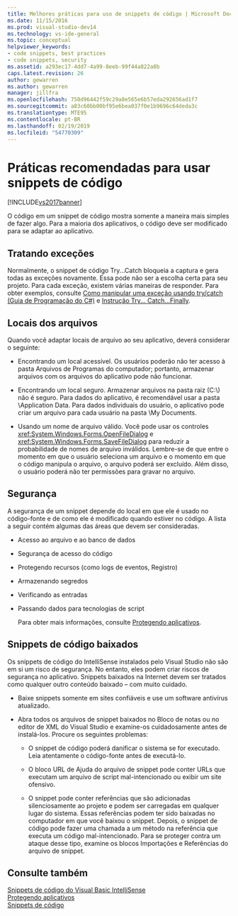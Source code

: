 ```yaml
---
title: Melhores práticas para uso de snippets de código | Microsoft Docs
ms.date: 11/15/2016
ms.prod: visual-studio-dev14
ms.technology: vs-ide-general
ms.topic: conceptual
helpviewer_keywords:
- code snippets, best practices
- code snippets, security
ms.assetid: a293ec17-4dd7-4a99-8eeb-99f44a822a8b
caps.latest.revision: 26
author: gewarren
ms.author: gewarren
manager: jillfra
ms.openlocfilehash: 750d96442f59c29a8e565e6b57eda292656ad1f7
ms.sourcegitcommit: a83c60bb00bf95e6bea037f0e1b9696c64deda3c
ms.translationtype: MTE95
ms.contentlocale: pt-BR
ms.lasthandoff: 02/19/2019
ms.locfileid: "54770309"
---
```

# <a name="best-practices-for-using-code-snippets"></a>Práticas recomendadas para usar snippets de código
[!INCLUDE[vs2017banner](../includes/vs2017banner.md)]

O código em um snippet de código mostra somente a maneira mais simples de fazer algo. Para a maioria dos aplicativos, o código deve ser modificado para se adaptar ao aplicativo.  
  
## <a name="handling-exceptions"></a>Tratando exceções  
 Normalmente, o snippet de código Try...Catch bloqueia a captura e gera todas as exceções novamente. Essa pode não ser a escolha certa para seu projeto. Para cada exceção, existem várias maneiras de responder. Para obter exemplos, consulte [Como manipular uma exceção usando try/catch (Guia de Programação do C#)](http://msdn.microsoft.com/library/ca8e3773-980e-4767-8633-7408540e9818) e [Instrução Try... Catch...Finally](http://msdn.microsoft.com/library/d6488026-ccb3-42b8-a810-0d97b9d6472b).  
  
## <a name="file-locations"></a>Locais dos arquivos  
 Quando você adaptar locais de arquivo ao seu aplicativo, deverá considerar o seguinte:  
  
-   Encontrando um local acessível. Os usuários poderão não ter acesso à pasta Arquivos de Programas do computador; portanto, armazenar arquivos com os arquivos do aplicativo pode não funcionar.  
  
-   Encontrando um local seguro. Armazenar arquivos na pasta raiz (C:\\) não é seguro. Para dados do aplicativo, é recomendável usar a pasta \Application Data. Para dados individuais do usuário, o aplicativo pode criar um arquivo para cada usuário na pasta \My Documents.  
  
-   Usando um nome de arquivo válido. Você pode usar os controles <xref:System.Windows.Forms.OpenFileDialog> e <xref:System.Windows.Forms.SaveFileDialog> para reduzir a probabilidade de nomes de arquivo inválidos. Lembre-se de que entre o momento em que o usuário seleciona um arquivo e o momento em que o código manipula o arquivo, o arquivo poderá ser excluído. Além disso, o usuário poderá não ter permissões para gravar no arquivo.  
  
## <a name="security"></a>Segurança  
 A segurança de um snippet depende do local em que ele é usado no código-fonte e de como ele é modificado quando estiver no código. A lista a seguir contém algumas das áreas que devem ser consideradas.  
  
- Acesso ao arquivo e ao banco de dados  
  
- Segurança de acesso do código  
  
- Protegendo recursos (como logs de eventos, Registro)  
  
- Armazenando segredos  
  
- Verificando as entradas  
  
- Passando dados para tecnologias de script  
  
  Para obter mais informações, consulte [Protegendo aplicativos](../ide/securing-applications.md).  
  
## <a name="downloaded-code-snippets"></a>Snippets de código baixados  
 Os snippets de código do IntelliSense instalados pelo Visual Studio não são em si um risco de segurança. No entanto, eles podem criar riscos de segurança no aplicativo. Snippets baixados na Internet devem ser tratados como qualquer outro conteúdo baixado – com muito cuidado.  
  
-   Baixe snippets somente em sites confiáveis e use um software antivírus atualizado.  
  
-   Abra todos os arquivos de snippet baixados no Bloco de notas ou no editor de XML do Visual Studio e examine-os cuidadosamente antes de instalá-los. Procure os seguintes problemas:  
  
    -   O snippet de código poderá danificar o sistema se for executado. Leia atentamente o código-fonte antes de executá-lo.  
  
    -   O bloco URL de Ajuda do arquivo de snippet pode conter URLs que executam um arquivo de script mal-intencionado ou exibir um site ofensivo.  
  
    -   O snippet pode conter referências que são adicionadas silenciosamente ao projeto e podem ser carregadas em qualquer lugar do sistema. Essas referências podem ter sido baixadas no computador em que você baixou o snippet. Depois, o snippet de código pode fazer uma chamada a um método na referência que executa um código mal-intencionado. Para se proteger contra um ataque desse tipo, examine os blocos Importações e Referências do arquivo de snippet.  
  
## <a name="see-also"></a>Consulte também  
 [Snippets de código do Visual Basic IntelliSense](http://msdn.microsoft.com/library/ffdde4c9-8141-4906-b09b-15181357a643)   
 [Protegendo aplicativos](../ide/securing-applications.md)   
 [Snippets de código](../ide/code-snippets.md)
